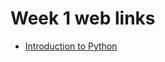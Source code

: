 # Week 1 web links

- [Introduction to Python](https://github.com/Mark-Kramer/Case-Studies-Python/blob/master/01.%20Introduction%20to%20Python/Python.ipynb)
